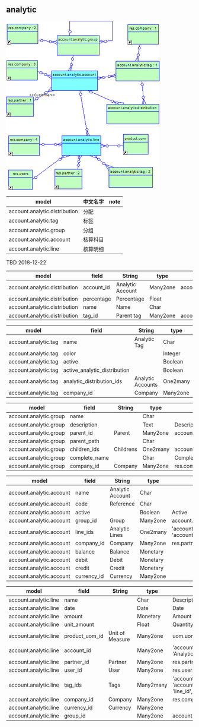 ## analytic

![analytic](https://github.com/odooht/odoo-docs/blob/master/model/image/analytic.png)


model|中文名字|note
-----|-------|----
account.analytic.distribution|分配|
account.analytic.tag|标签|
account.analytic.group|分组|
account.analytic.account|核算科目|
account.analytic.line|核算明细|


TBD 2018-12-22

model|field|String|type|note
-----|-----|------|----|----
account.analytic.distribution|account_id|Analytic Account|Many2one|account.analytic.account
account.analytic.distribution|percentage|Percentage|Float|
account.analytic.distribution|name|Name|Char|
account.analytic.distribution|tag_id|Parent tag|Many2one|account.analytic.tag


model|field|String|type|note
-----|-----|------|----|----
account.analytic.tag|name|Analytic Tag|Char|
account.analytic.tag|color||Integer|Color Index
account.analytic.tag|active||Boolean|
account.analytic.tag|active_analytic_distribution||Boolean|Analytic Distribution
account.analytic.tag|analytic_distribution_ids|Analytic Accounts|One2many|account.analytic.distribution
account.analytic.tag|company_id|Company|Many2one|res.company


model|field|String|type|note
-----|-----|------|----|----
account.analytic.group|name||Char|
account.analytic.group|description||Text|Description
account.analytic.group|parent_id|Parent|Many2one|account.analytic.group
account.analytic.group|parent_path||Char|
account.analytic.group|children_ids|Childrens|One2many|account.analytic.group
account.analytic.group|complete_name||Char|Complete Name
account.analytic.group|company_id|Company|Many2one|res.company


model|field|String|type|note
-----|-----|------|----|----
account.analytic.account|name|Analytic Account|Char|
account.analytic.account|code|Reference|Char|
account.analytic.account|active||Boolean|Active
account.analytic.account|group_id|Group|Many2one|account.analytic.group
account.analytic.account|line_ids|Analytic Lines|One2many|'account.analytic.line', 'account_id'
account.analytic.account|company_id|Company|Many2one|res.partner
account.analytic.account|balance|Balance|Monetary|
account.analytic.account|debit|Debit|Monetary|
account.analytic.account|credit|Credit|Monetary|
account.analytic.account|currency_id|Currency|Many2one|


model|field|String|type|note
-----|-----|------|----|----
account.analytic.line|name||Char|Description
account.analytic.line|date||Date|Date
account.analytic.line|amount||Monetary|Amount
account.analytic.line|unit_amount||Float|Quantity
account.analytic.line|product_uom_id|Unit of Measure|Many2one|uom.uom
account.analytic.line|account_id||Many2one|'account.analytic.account',<br/>'Analytic Account'
account.analytic.line|partner_id|Partner|Many2one|res.partner
account.analytic.line|user_id|User|Many2one|res.users
account.analytic.line|tag_ids|Tags|Many2many|'account.analytic.tag', 'account_analytic_line_tag_rel',<br/> 'line_id', 'tag_id'
account.analytic.line|company_id|Company|Many2one|res.company
account.analytic.line|currency_id|Currency|Many2one|
account.analytic.line|group_id||Many2one|account.analytic.group




